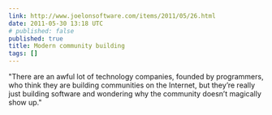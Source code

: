 ```yaml
---
link: http://www.joelonsoftware.com/items/2011/05/26.html
date: 2011-05-30 13:18 UTC
# published: false
published: true
title: Modern community building
tags: []
---
```


"There are an awful lot of technology companies, founded by programmers, who think they are building communities on the Internet, but they’re really just building software and wondering why the community doesn’t magically show up."
